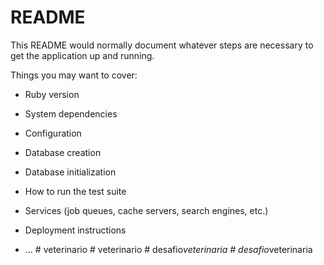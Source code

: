 # README

This README would normally document whatever steps are necessary to get the
application up and running.

Things you may want to cover:

* Ruby version

* System dependencies

* Configuration

* Database creation

* Database initialization

* How to run the test suite

* Services (job queues, cache servers, search engines, etc.)

* Deployment instructions

* ...
#   v e t e r i n a r i o  
 #   v e t e r i n a r i o  
 #   d e s a f i o _ v e t e r i n a r i a  
 #   d e s a f i o _ v e t e r i n a r i a  
 